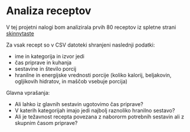 # Analiza receptov

V tej projetni nalogi bom analizirala prvih 80 receptov iz spletne strani [skinnytaste](https://www.skinnytaste.com/)

Za vsak recept so v CSV datoteki shranjeni naslednji podatki:
* ime in kategorija in izvor jedi
* čas priprave in kuhanja
* sestavine in število porcij
* hranilne in energijske vrednosti porcije (koliko kalorij, beljakovin, ogljikovih hidratov, in maščob vsebuje porcija)

Glavna vprašanja:
* Ali lahko iz glavnih sestavin ugotovimo čas priprave?
* V katerih kategorijah imajo jedi najbolj raznoliko hranilno sestavo?
* Ali je težavnost recepta povezana z nabororm potrebnih sestavin ali z skupnim časom priprave?